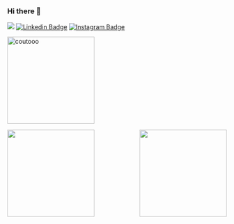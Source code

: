 ### Hi there 👋

<!--
**coutooo/coutooo** is a ✨ _special_ ✨ repository because its `README.md` (this file) appears on your GitHub profile.

Here are some ideas to get you started:

- 🔭 I’m currently working on ...
- 🌱 I’m currently learning ...
- 👯 I’m looking to collaborate on ...
- 🤔 I’m looking for help with ...
- 💬 Ask me about ...
- 📫 How to reach me: ...
- 😄 Pronouns: ...
- ⚡ Fun fact: ...
-->

![](https://komarev.com/ghpvc/?username=coutooo&style=flat&color=brightgreen)
[![Linkedin Badge](https://img.shields.io/badge/-LinkedIn-0e76a8?style=flat-square&logo=Linkedin&logoColor=white)](https://www.linkedin.com/in/manuel-couto-10a5371a3/)
[![Instagram Badge](https://img.shields.io/badge/-Instagram-e4405f?style=flat-square&logo=Instagram&logoColor=white)](https://www.instagram.com/manuelcouto10/)
<br>
<div>
  <p><img align="center" src="https://github-readme-streak-stats.herokuapp.com/?user=coutooo&theme=dracula" alt="coutooo" width="200"/></p>
</div>
<div>
  <p><img align="right" src="https://github-readme-stats.vercel.app/api/top-langs/?username=coutooo&hide=vhdl&theme=dracula&langs_count=6&layout=compact" width="200"/></p>
  <p><img align="left" src="https://github-readme-stats.vercel.app/api?username=coutooo&theme=dracula&show_icons=true" width="200"/></p>
 </div>

